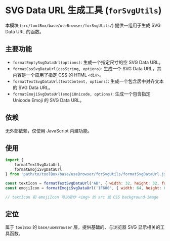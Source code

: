 # SVG Data URL 生成工具 (`forSvgUtils`)

本模块 (`src/toolBox/base/useBrowser/forSvgUtils/`) 提供一组用于生成 SVG Data URL 的函数。

## 主要功能

*   `formatEmptySvgDataUrl(options)`: 生成一个指定尺寸的空 SVG Data URL。
*   `formatCssSvgDataUrl(cssString, options)`: 生成一个 SVG Data URL，其内容是一个应用了指定 CSS 的 HTML `<div>`。
*   `formatTextSvgDataUrl(textContent, options)`: 生成一个包含居中对齐文本的 SVG Data URL。
*   `formatEmojiSvgDataUrl(emojiUnicode, options)`: 生成一个包含指定 Unicode Emoji 的 SVG Data URL。

## 依赖

无外部依赖，仅使用 JavaScript 内建功能。

## 使用

```javascript
import {
    formatTextSvgDataUrl,
    formatEmojiSvgDataUrl
} from 'path/to/toolBox/base/useBrowser/forSvgUtils/formatSvgDataUrl.js';

const textIcon = formatTextSvgDataUrl('AB', { width: 32, height: 32, fontSize: 16 });
const emojiIcon = formatEmojiSvgDataUrl('1F600', { width: 64, height: 64 });

// textIcon 和 emojiIcon 可以用作 <img> 的 src 或 CSS background-image
```

## 定位

属于 `toolBox` 的 `base/useBrowser` 层，提供基础的、与浏览器 SVG 显示相关的工具函数。 